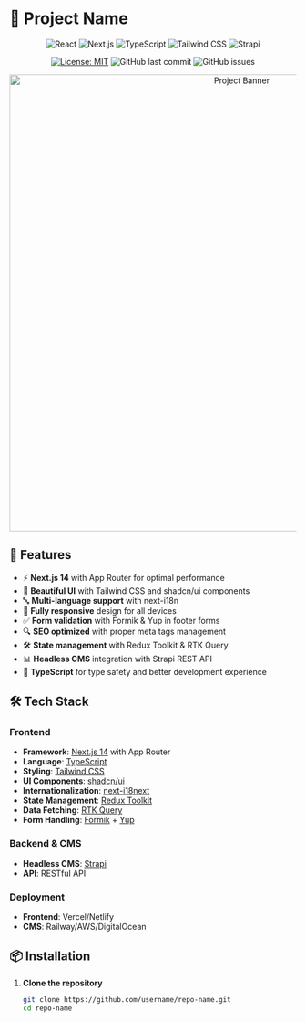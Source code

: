 # 🚀 Project Name

<div align="center">

![React](https://img.shields.io/badge/React-18.2.0-%2361DAFB?logo=react&style=for-the-badge)
![Next.js](https://img.shields.io/badge/Next.js-14.0.0-%23000000?logo=next.js&style=for-the-badge)
![TypeScript](https://img.shields.io/badge/TypeScript-5.0.0-%233178C6?logo=typescript&style=for-the-badge)
![Tailwind CSS](https://img.shields.io/badge/Tailwind_CSS-3.3.0-%2338B2AC?logo=tailwind-css&style=for-the-badge)
![Strapi](https://img.shields.io/badge/Strapi-4.5.0-%232F2E8B?logo=strapi&style=for-the-badge)

[![License: MIT](https://img.shields.io/badge/License-MIT-yellow.svg?style=for-the-badge)](https://opensource.org/licenses/MIT)
![GitHub last commit](https://img.shields.io/github/last-commit/username/repo?style=for-the-badge)
![GitHub issues](https://img.shields.io/github/issues/username/repo?style=for-the-badge)

</div>

<div align="center">
  <img src="https://your-project-demo-image.com" alt="Project Banner" width="800"/>
</div>

## 🌟 Features

- ⚡ **Next.js 14** with App Router for optimal performance
- 🎨 **Beautiful UI** with Tailwind CSS and shadcn/ui components
- 🔤 **Multi-language support** with next-i18n
- 📱 **Fully responsive** design for all devices
- ✅ **Form validation** with Formik & Yup in footer forms
- 🔍 **SEO optimized** with proper meta tags management
- 🛠 **State management** with Redux Toolkit & RTK Query
- 📊 **Headless CMS** integration with Strapi REST API
- 🎯 **TypeScript** for type safety and better development experience

## 🛠 Tech Stack

### Frontend
- **Framework**: [Next.js 14](https://nextjs.org/) with App Router
- **Language**: [TypeScript](https://www.typescriptlang.org/)
- **Styling**: [Tailwind CSS](https://tailwindcss.com/)
- **UI Components**: [shadcn/ui](https://ui.shadcn.com/)
- **Internationalization**: [next-i18next](https://github.com/i18next/next-i18next)
- **State Management**: [Redux Toolkit](https://redux-toolkit.js.org/)
- **Data Fetching**: [RTK Query](https://redux-toolkit.js.org/rtk-query/overview)
- **Form Handling**: [Formik](https://formik.org/) + [Yup](https://github.com/jquense/yup)

### Backend & CMS
- **Headless CMS**: [Strapi](https://strapi.io/)
- **API**: RESTful API

### Deployment
- **Frontend**: Vercel/Netlify
- **CMS**: Railway/AWS/DigitalOcean

## 📦 Installation

1. **Clone the repository**
   ```bash
   git clone https://github.com/username/repo-name.git
   cd repo-name
